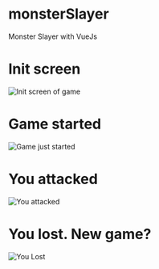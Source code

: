 # monsterSlayer
Monster Slayer with VueJs

# Init screen

![Init screen of game](https://user-images.githubusercontent.com/11068759/73533823-00209900-4420-11ea-8a06-333641fdfbdf.png)

# Game started

![Game just started](https://user-images.githubusercontent.com/11068759/73533834-03b42000-4420-11ea-9f49-8bc340548aa8.png)


# You attacked

![You attacked](https://user-images.githubusercontent.com/11068759/73533850-0a429780-4420-11ea-8a3b-e0377e7df66a.png)


# You lost. New game?

![You Lost](https://user-images.githubusercontent.com/11068759/73533855-0ca4f180-4420-11ea-9486-322378618cb5.png)
